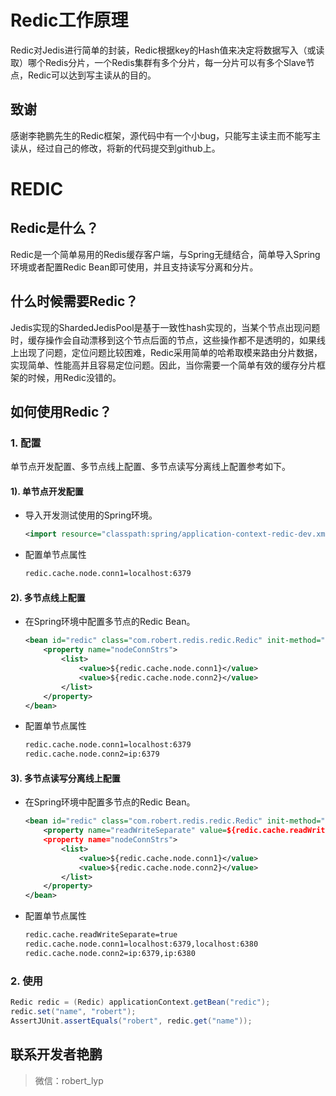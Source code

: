 # Redic工作原理
Redic对Jedis进行简单的封装，Redic根据key的Hash值来决定将数据写入（或读取）哪个Redis分片，一个Redis集群有多个分片，每一分片可以有多个Slave节点，Redic可以达到写主读从的目的。
## 致谢
感谢李艳鹏先生的Redic框架，源代码中有一个小bug，只能写主读主而不能写主读从，经过自己的修改，将新的代码提交到github上。
# REDIC

## Redic是什么？

Redic是一个简单易用的Redis缓存客户端，与Spring无缝结合，简单导入Spring环境或者配置Redic Bean即可使用，并且支持读写分离和分片。

## 什么时候需要Redic？

Jedis实现的ShardedJedisPool是基于一致性hash实现的，当某个节点出现问题时，缓存操作会自动漂移到这个节点后面的节点，这些操作都不是透明的，如果线上出现了问题，定位问题比较困难，Redic采用简单的哈希取模来路由分片数据，实现简单、性能高并且容易定位问题。因此，当你需要一个简单有效的缓存分片框架的时候，用Redic没错的。

## 如何使用Redic？

### 1. 配置

单节点开发配置、多节点线上配置、多节点读写分离线上配置参考如下。

#### 1). 单节点开发配置

- 导入开发测试使用的Spring环境。

    ```xml
    <import resource="classpath:spring/application-context-redic-dev.xml"/>
    ```

- 配置单节点属性

    ```xml
    redic.cache.node.conn1=localhost:6379
    ```

#### 2). 多节点线上配置

- 在Spring环境中配置多节点的Redic Bean。

    ```xml
    <bean id="redic" class="com.robert.redis.redic.Redic" init-method="init">
        <property name="nodeConnStrs">
            <list>
                <value>${redic.cache.node.conn1}</value>
                <value>${redic.cache.node.conn2}</value>
            </list>
        </property>
    </bean>
    ```

- 配置单节点属性

    ```xml
    redic.cache.node.conn1=localhost:6379
    redic.cache.node.conn2=ip:6379
    ```

#### 3). 多节点读写分离线上配置

- 在Spring环境中配置多节点的Redic Bean。

    ```xml
    <bean id="redic" class="com.robert.redis.redic.Redic" init-method="init">
        <property name="readWriteSeparate" value=${redic.cache.readWriteSeparate}>
        <property name="nodeConnStrs">
            <list>
                <value>${redic.cache.node.conn1}</value>
                <value>${redic.cache.node.conn2}</value>
            </list>
        </property>
    </bean>
    ```

- 配置单节点属性

    ```xml
    redic.cache.readWriteSeparate=true
    redic.cache.node.conn1=localhost:6379,localhost:6380
    redic.cache.node.conn2=ip:6379,ip:6380
    ```

### 2. 使用

```java
Redic redic = (Redic) applicationContext.getBean("redic");   
redic.set("name", "robert");
AssertJUnit.assertEquals("robert", redic.get("name"));
```

## 联系开发者艳鹏

> 微信：robert_lyp
